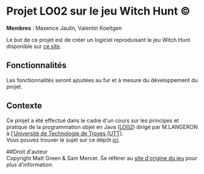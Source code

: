 # Projet LO02 sur le jeu Witch Hunt ©
**Membres** : Maxence Jaulin, Valentin Koeltgen

Le but de ce projet est de créer un logiciel reproduisant le jeu Witch Hunt disponible sur [ce site](http://www.goodlittlegames.co.uk/games/09-witch-hunt.html).

## Fonctionnalités
Les fonctionnalités seront ajoutées au fur et à mesure du développement du projet.

## Contexte
Ce projet a été effectué dans le cadre d'un cours sur les principes et pratique de la programmation objet en Java ([LO02](https://moodle.utt.fr/course/view.php?id=1470)) dirigé par M.LANGERON à [l'Université de Technologie de Troyes (UTT)](https://www.utt.fr).  
Vous pouvez trouver le sujet sur ce dépôt [ici](https://github.com/koeltv/Projet_LO02/blob/master/PROJET%20LO02%20A21-combin%C3%A9.pdf).

##Droit d'auteur  
Copyright Matt Green & Sam Mercer. Se référer au [site d'origine du jeu](http://www.goodlittlegames.co.uk/about-faq.html) pour plus d'information.  
